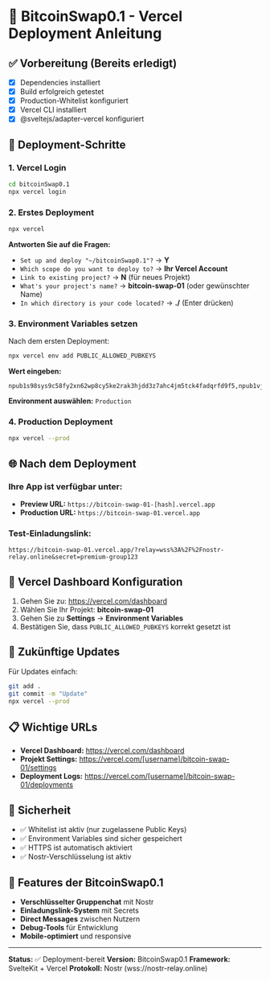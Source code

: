 # 🚀 BitcoinSwap0.1 - Vercel Deployment Anleitung

## ✅ Vorbereitung (Bereits erledigt)

- [x] Dependencies installiert
- [x] Build erfolgreich getestet
- [x] Production-Whitelist konfiguriert
- [x] Vercel CLI installiert
- [x] @sveltejs/adapter-vercel konfiguriert

## 🔧 Deployment-Schritte

### 1. Vercel Login
```bash
cd bitcoinSwap0.1
npx vercel login
```

### 2. Erstes Deployment
```bash
npx vercel
```

**Antworten Sie auf die Fragen:**
- `Set up and deploy "~/bitcoinSwap0.1"?` → **Y**
- `Which scope do you want to deploy to?` → **Ihr Vercel Account**
- `Link to existing project?` → **N** (für neues Projekt)
- `What's your project's name?` → **bitcoin-swap-01** (oder gewünschter Name)
- `In which directory is your code located?` → **./** (Enter drücken)

### 3. Environment Variables setzen
Nach dem ersten Deployment:

```bash
npx vercel env add PUBLIC_ALLOWED_PUBKEYS
```

**Wert eingeben:**
```
npub1s98sys9c58fy2xn62wp8cy5ke2rak3hjdd3z7ahc4jm5tck4fadqrfd9f5,npub1vj0rae3fxgx5k7uluvgg2fk2hzagaqpqqdxxtt9lrmuqgzwspv6qw5vdam,npub1z90zurzsh00cmg6qfuyc5ca4auyjsp8kqxyf4hykyynxjj42ps6svpfgt3
```

**Environment auswählen:** `Production`

### 4. Production Deployment
```bash
npx vercel --prod
```

## 🌐 Nach dem Deployment

### Ihre App ist verfügbar unter:
- **Preview URL:** `https://bitcoin-swap-01-[hash].vercel.app`
- **Production URL:** `https://bitcoin-swap-01.vercel.app`

### Test-Einladungslink:
```
https://bitcoin-swap-01.vercel.app/?relay=wss%3A%2F%2Fnostr-relay.online&secret=premium-group123
```

## 🔧 Vercel Dashboard Konfiguration

1. Gehen Sie zu: https://vercel.com/dashboard
2. Wählen Sie Ihr Projekt: **bitcoin-swap-01**
3. Gehen Sie zu **Settings** → **Environment Variables**
4. Bestätigen Sie, dass `PUBLIC_ALLOWED_PUBKEYS` korrekt gesetzt ist

## 🚀 Zukünftige Updates

Für Updates einfach:
```bash
git add .
git commit -m "Update"
npx vercel --prod
```

## 📋 Wichtige URLs

- **Vercel Dashboard:** https://vercel.com/dashboard
- **Projekt Settings:** https://vercel.com/[username]/bitcoin-swap-01/settings
- **Deployment Logs:** https://vercel.com/[username]/bitcoin-swap-01/deployments

## 🔐 Sicherheit

- ✅ Whitelist ist aktiv (nur zugelassene Public Keys)
- ✅ Environment Variables sind sicher gespeichert
- ✅ HTTPS ist automatisch aktiviert
- ✅ Nostr-Verschlüsselung ist aktiv

## 🎯 Features der BitcoinSwap0.1

- **Verschlüsselter Gruppenchat** mit Nostr
- **Einladungslink-System** mit Secrets
- **Direct Messages** zwischen Nutzern
- **Debug-Tools** für Entwicklung
- **Mobile-optimiert** und responsive

---

**Status:** ✅ Deployment-bereit
**Version:** BitcoinSwap0.1
**Framework:** SvelteKit + Vercel
**Protokoll:** Nostr (wss://nostr-relay.online)